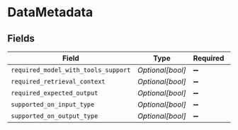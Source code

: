 # DataMetadata


## Fields

| Field                               | Type                                | Required                            | Description                         |
| ----------------------------------- | ----------------------------------- | ----------------------------------- | ----------------------------------- |
| `required_model_with_tools_support` | *Optional[bool]*                    | :heavy_minus_sign:                  | N/A                                 |
| `required_retrieval_context`        | *Optional[bool]*                    | :heavy_minus_sign:                  | N/A                                 |
| `required_expected_output`          | *Optional[bool]*                    | :heavy_minus_sign:                  | N/A                                 |
| `supported_on_input_type`           | *Optional[bool]*                    | :heavy_minus_sign:                  | N/A                                 |
| `supported_on_output_type`          | *Optional[bool]*                    | :heavy_minus_sign:                  | N/A                                 |